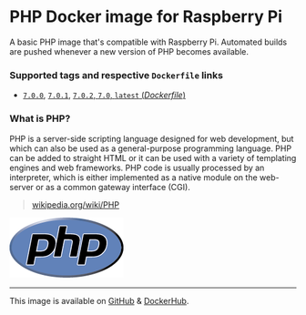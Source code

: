 # PHP Docker image for Raspberry Pi

A basic PHP image that's compatible with Raspberry Pi. Automated builds are pushed whenever a new version of PHP becomes available.

### Supported tags and respective `Dockerfile` links

- [`7.0.0`](https://github.com/wouterds/rpi-php/tree/7.0.0/Dockerfile), [`7.0.1`](https://github.com/wouterds/rpi-php/tree/7.0.1/Dockerfile), [`7.0.2`, `7.0`, `latest` (*Dockerfile*)](https://github.com/wouterds/rpi-php/tree/7.0.2/Dockerfile)

### What is PHP?

PHP is a server-side scripting language designed for web development, but which can also be used as a general-purpose programming language. PHP can be added to straight HTML or it can be used with a variety of templating engines and web frameworks. PHP code is usually processed by an interpreter, which is either implemented as a native module on the web-server or as a common gateway interface (CGI).

> [wikipedia.org/wiki/PHP](http://en.wikipedia.org/wiki/PHP)

![logo](https://raw.githubusercontent.com/docker-library/docs/01c12653951b2fe592c1f93a13b4e289ada0e3a1/php/logo.png)

---

This image is available on [GitHub](https://github.com/wouterds/rpi-php) & [DockerHub](https://hub.docker.com/r/wouterds/rpi-php).
